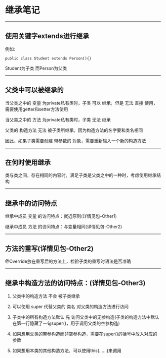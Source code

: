 # 继承笔记

---

## 使用关键字extends进行继承

例如:

```
public class Student extends Person(){}
```

Student为子类  而Person为父类

---

## 父类中可以被继承的

当父类之中的 变量 为private私有类时，子类 可以 继承，但是 无法 直接 使用，需要使用getter和setter方法使用

当父类之中的 方法 为private私有类时，子类 无法 继承

父类的 构造方法 无法 被子类所继承，因为构造方法的名字要和类名相同

因此，如果子类需要创建 带参数的 对象，需要重新输入一个新的构造方法

---

## 在何时使用继承

类与类之间，存在相同的内容时，满足子类是父类之中的一种时，考虑使用继承结构

---

## 继承中的访问特点

继承中成员 变量 的访问特点：就近原则(详情见包-Other1)

继承中成员 方法 的访问特点：与变量相同(详情见包-Other2)

---

## 方法的重写(详情见包-Other2)

@Override放在重写后的方法上，检验子类的重写时语法是否准确

---

## 继承中构造方法的访问特点：(详情见包-Other3)

1. 父类中的构造方法 不会 被子类继承

2. 可以使用 super 代替父类的 类名 对父类的构造方法进行访问

3. 子类中的所有构造方法默认 先 访问父类中的无参构造(子类的构造方法中默认在第一行隐藏了一句super()，用于调用父类的空参构造)

4. 如果想用父类的带参构造而非空参构造，需要在super()的括号中放入对应的参数

5. 如果想用本类的其他构造方法，可以使用this(……)来调用